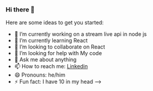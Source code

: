 ### Hi there 👋

Here are some ideas to get you started:

- 🔭 I’m currently working on a stream live api in node js
- 🌱 I’m currently learning React
- 👯 I’m looking to collaborate on React
- 🤔 I’m looking for help with My code
- 💬 Ask me about anything
- 📫 How to reach me: [Linkedin](https://www.linkedin.com/in/rlaporal/)
- 😄 Pronouns: he/him
- ⚡ Fun fact: I have 10 in my head
-->
